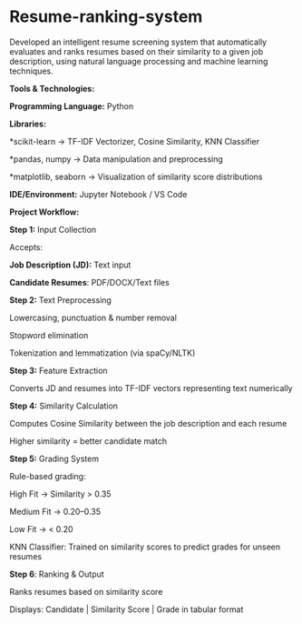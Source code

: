 # Resume-ranking-system

Developed an intelligent resume screening system that automatically evaluates and ranks resumes based on their similarity to a given job description, using natural language processing and machine learning techniques.

**Tools & Technologies:**

**Programming Language:** Python

**Libraries:**

*scikit-learn → TF-IDF Vectorizer, Cosine Similarity, KNN Classifier

*pandas, numpy → Data manipulation and preprocessing

*matplotlib, seaborn  → Visualization of similarity score distributions

**IDE/Environment:** Jupyter Notebook / VS Code

**Project Workflow:**

**Step 1:** Input Collection

Accepts:

  **Job Description (JD):** Text input

  **Candidate Resumes**: PDF/DOCX/Text files

**Step 2:** Text Preprocessing

Lowercasing, punctuation & number removal

Stopword elimination

Tokenization and lemmatization (via spaCy/NLTK)

**Step 3:** Feature Extraction

Converts JD and resumes into TF-IDF vectors representing text numerically

**Step 4:** Similarity Calculation

Computes Cosine Similarity between the job description and each resume

Higher similarity = better candidate match

**Step 5:** Grading System

Rule-based grading:

High Fit → Similarity > 0.35

Medium Fit → 0.20–0.35

Low Fit → < 0.20

KNN Classifier: Trained on similarity scores to predict grades for unseen resumes

**Step 6**: Ranking & Output

Ranks resumes based on similarity score

Displays:
Candidate | Similarity Score | Grade in tabular format
